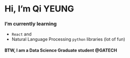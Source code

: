 # Hi, I’m Qi YEUNG
### I’m currently learning  
- `React` and 
- Natural Language Processing `python` libraries (lot of fun)
#### BTW, I am a Data Science Graduate student @GATECH

<!-- > Hop in [qiyeung.com](https://www.qiyeung.com) if you need another **Introvert** friend who knows `Coding` and `Design`

> (Also check out my projects [qiyeung.com/projects](https://www.qiyeung.com/projects) -->

<!---
qiyeung/qiyeung is a ✨ special ✨ repository because its `README.md` (this file) appears on your GitHub profile.
You can click the Preview link to take a look at your changes.
--->
